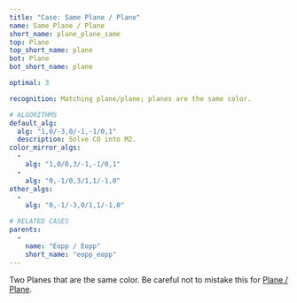 ```yaml
---
title: "Case: Same Plane / Plane"
name: Same Plane / Plane
short_name: plane_plane_same
top: Plane
top_short_name: plane
bot: Plane
bot_short_name: plane

optimal: 3

recognition: Matching plane/plane; planes are the same color.

# ALGORITHMS
default_alg:
  alg: "1,0/-3,0/-1,-1/0,1"
  description: Solve CO into M2.
color_mirror_algs:
  -
    alg: "1,0/0,3/-1,-1/0,1"
  -
    alg: "0,-1/0,3/1,1/-1,0"
other_algs:
  -
    alg: "0,-1/-3,0/1,1/-1,0"

# RELATED CASES
parents:
  -
    name: "Eopp / Eopp"
    short_name: "eopp_eopp"
---
```


Two Planes that are the same color.  Be careful not to mistake this for [Plane / Plane](plane_plane).

